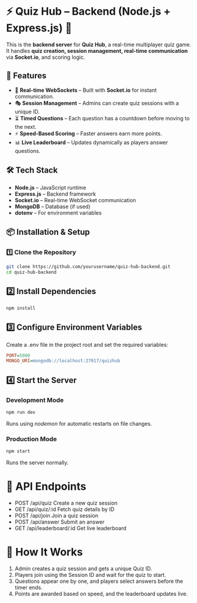 # ⚡ Quiz Hub – Backend (Node.js + Express.js) 🎯  

This is the **backend server** for **Quiz Hub**, a real-time multiplayer quiz game. It handles **quiz creation, session management, real-time communication** via **Socket.io**, and scoring logic.  

## 🚀 Features  
- 🔌 **Real-time WebSockets** – Built with **Socket.io** for instant communication.  
- 🎭 **Session Management** – Admins can create quiz sessions with a unique ID.  
- ⏳ **Timed Questions** – Each question has a countdown before moving to the next.  
- ⚡ **Speed-Based Scoring** – Faster answers earn more points.  
- 📊 **Live Leaderboard** – Updates dynamically as players answer questions.  

## 🛠️ Tech Stack  
- **Node.js** – JavaScript runtime  
- **Express.js** – Backend framework  
- **Socket.io** – Real-time WebSocket communication  
- **MongoDB** – Database (if used)  
- **dotenv** – For environment variables  

## 📦 Installation & Setup  

### 1️⃣ Clone the Repository  
```bash
git clone https://github.com/yourusername/quiz-hub-backend.git
cd quiz-hub-backend
```
## 2️⃣ Install Dependencies
```bash
npm install
```

## 3️⃣ Configure Environment Variables
Create a .env file in the project root and set the required variables:
```ini
PORT=5000
MONGO_URI=mongodb://localhost:27017/quizhub
```

## 4️⃣ Start the Server
### Development Mode
```bash
npm run dev
```
Runs using *nodemon* for automatic restarts on file changes.

### Production Mode
```bash
npm start
```
Runs the server normally.

# 🔗 API Endpoints
- POST    /api/quiz	            Create a new quiz session
- GET     /api/quiz/:id	        Fetch quiz details by ID
- POST	  /api/join	            Join a quiz session
- POST	  /api/answer	          Submit an answer
- GET	    /api/leaderboard/:id	Get live leaderboard

# 📌 How It Works
1. Admin creates a quiz session and gets a unique Quiz ID.
2. Players join using the Session ID and wait for the quiz to start.
3. Questions appear one by one, and players select answers before the timer ends.
4. Points are awarded based on speed, and the leaderboard updates live.

